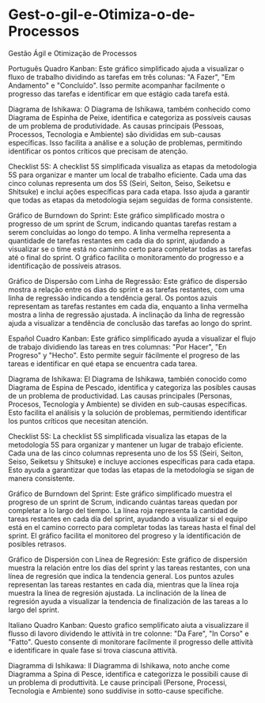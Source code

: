 # Gest-o-gil-e-Otimiza-o-de-Processos
Gestão Ágil e Otimização de Processos

Português
Quadro Kanban: Este gráfico simplificado ajuda a visualizar o fluxo de trabalho dividindo as tarefas em três colunas: "A Fazer", "Em Andamento" e "Concluído". Isso permite acompanhar facilmente o progresso das tarefas e identificar em que estágio cada tarefa está.

Diagrama de Ishikawa: O Diagrama de Ishikawa, também conhecido como Diagrama de Espinha de Peixe, identifica e categoriza as possíveis causas de um problema de produtividade. As causas principais (Pessoas, Processos, Tecnologia e Ambiente) são divididas em sub-causas específicas. Isso facilita a análise e a solução de problemas, permitindo identificar os pontos críticos que precisam de atenção.

Checklist 5S: A checklist 5S simplificada visualiza as etapas da metodologia 5S para organizar e manter um local de trabalho eficiente. Cada uma das cinco colunas representa um dos 5S (Seiri, Seiton, Seiso, Seiketsu e Shitsuke) e inclui ações específicas para cada etapa. Isso ajuda a garantir que todas as etapas da metodologia sejam seguidas de forma consistente.

Gráfico de Burndown do Sprint: Este gráfico simplificado mostra o progresso de um sprint de Scrum, indicando quantas tarefas restam a serem concluídas ao longo do tempo. A linha vermelha representa a quantidade de tarefas restantes em cada dia do sprint, ajudando a visualizar se o time está no caminho certo para completar todas as tarefas até o final do sprint. O gráfico facilita o monitoramento do progresso e a identificação de possíveis atrasos.

Gráfico de Dispersão com Linha de Regressão: Este gráfico de dispersão mostra a relação entre os dias do sprint e as tarefas restantes, com uma linha de regressão indicando a tendência geral. Os pontos azuis representam as tarefas restantes em cada dia, enquanto a linha vermelha mostra a linha de regressão ajustada. A inclinação da linha de regressão ajuda a visualizar a tendência de conclusão das tarefas ao longo do sprint.

Español
Cuadro Kanban: Este gráfico simplificado ayuda a visualizar el flujo de trabajo dividiendo las tareas en tres columnas: "Por Hacer", "En Progreso" y "Hecho". Esto permite seguir fácilmente el progreso de las tareas e identificar en qué etapa se encuentra cada tarea.

Diagrama de Ishikawa: El Diagrama de Ishikawa, también conocido como Diagrama de Espina de Pescado, identifica y categoriza las posibles causas de un problema de productividad. Las causas principales (Personas, Procesos, Tecnología y Ambiente) se dividen en sub-causas específicas. Esto facilita el análisis y la solución de problemas, permitiendo identificar los puntos críticos que necesitan atención.

Checklist 5S: La checklist 5S simplificada visualiza las etapas de la metodología 5S para organizar y mantener un lugar de trabajo eficiente. Cada una de las cinco columnas representa uno de los 5S (Seiri, Seiton, Seiso, Seiketsu y Shitsuke) e incluye acciones específicas para cada etapa. Esto ayuda a garantizar que todas las etapas de la metodología se sigan de manera consistente.

Gráfico de Burndown del Sprint: Este gráfico simplificado muestra el progreso de un sprint de Scrum, indicando cuántas tareas quedan por completar a lo largo del tiempo. La línea roja representa la cantidad de tareas restantes en cada día del sprint, ayudando a visualizar si el equipo está en el camino correcto para completar todas las tareas hasta el final del sprint. El gráfico facilita el monitoreo del progreso y la identificación de posibles retrasos.

Gráfico de Dispersión con Línea de Regresión: Este gráfico de dispersión muestra la relación entre los días del sprint y las tareas restantes, con una línea de regresión que indica la tendencia general. Los puntos azules representan las tareas restantes en cada día, mientras que la línea roja muestra la línea de regresión ajustada. La inclinación de la línea de regresión ayuda a visualizar la tendencia de finalización de las tareas a lo largo del sprint.

Italiano
Quadro Kanban: Questo grafico semplificato aiuta a visualizzare il flusso di lavoro dividendo le attività in tre colonne: "Da Fare", "In Corso" e "Fatto". Questo consente di monitorare facilmente il progresso delle attività e identificare in quale fase si trova ciascuna attività.

Diagramma di Ishikawa: Il Diagramma di Ishikawa, noto anche come Diagramma a Spina di Pesce, identifica e categorizza le possibili cause di un problema di produttività. Le cause principali (Persone, Processi, Tecnologia e Ambiente) sono suddivise in sotto-cause specifiche.
